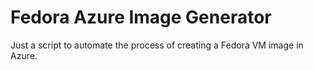 # Fedora Azure Image Generator

Just a script to automate the process of creating a Fedora VM image in Azure.

